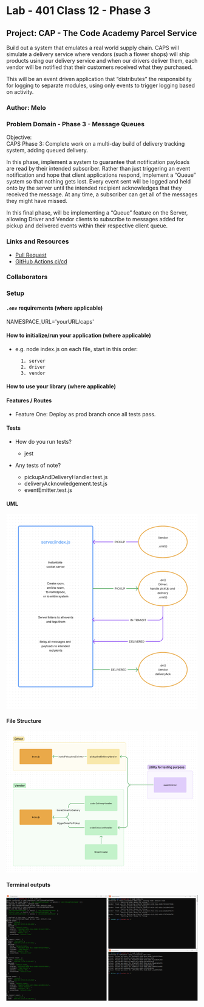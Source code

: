 # Lab - 401 Class 12 - Phase 3

## Project: CAP - The Code Academy Parcel Service

Build out a system that emulates a real world supply chain. CAPS will simulate a delivery service where vendors (such a flower shops) will ship products using our delivery service and when our drivers deliver them, each vendor will be notified that their customers received what they purchased.

This will be an event driven application that “distributes” the responsibility for logging to separate modules, using only events to trigger logging based on activity.

### Author: Melo

### Problem Domain - Phase 3 - Message Queues

Objective:  
CAPS Phase 3: Complete work on a multi-day build of delivery tracking system, adding queued delivery.

In this phase, implement a system to guarantee that notification payloads are read by their intended subscriber. Rather than just triggering an event notification and hope that client applications respond, implement a “Queue” system so that nothing gets lost. Every event sent will be logged and held onto by the server until the intended recipient acknowledges that they received the message. At any time, a subscriber can get all of the messages they might have missed.

In this final phase, will be implementing a “Queue” feature on the Server, allowing Driver and Vendor clients to subscribe to messages added for pickup and delivered events within their respective client queue.

### Links and Resources

- [Pull Request](https://github.com/MelodicXP/caps/pull/5)
- [GitHub Actions ci/cd](https://github.com/MelodicXP/caps/actions)

### Collaborators

### Setup

#### `.env` requirements (where applicable)

NAMESPACE_URL='yourURL/caps'

#### How to initialize/run your application (where applicable)

- e.g. node index.js on each file, start in this order:  

        1. server
        2. driver
        3. vendor

#### How to use your library (where applicable)

#### Features / Routes

- Feature One: Deploy as prod branch once all tests pass.

#### Tests

- How do you run tests?
  - jest

- Any tests of note?  
  - pickupAndDeliveryHandler.test.js
  - deliveryAcknowledgement.test.js
  - eventEmitter.test.js

#### UML

![Lab-12-UML](./assets/UMLDiagram.png)

#### File Structure

![Lab-12-UML-File-Structure](./assets/fileStructDiagram.png)

#### Terminal outputs

![Terminal Outputs](./assets/terminalOutputs.png)
